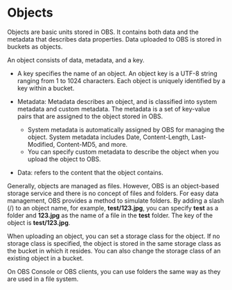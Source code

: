 # Objects<a name="obs_03_0206"></a>

Objects are basic units stored in OBS. It contains both data and the metadata that describes data properties. Data uploaded to OBS is stored in buckets as objects.

An object consists of data, metadata, and a key.

-   A key specifies the name of an object. An object key is a UTF-8 string ranging from 1 to 1024 characters. Each object is uniquely identified by a key within a bucket.
-   Metadata: Metadata describes an object, and is classified into system metadata and custom metadata. The metadata is a set of key-value pairs that are assigned to the object stored in OBS.
    -   System metadata is automatically assigned by OBS for managing the object. System metadata includes Date, Content-Length, Last-Modified, Content-MD5, and more.
    -   You can specify custom metadata to describe the object when you upload the object to OBS.

-   Data: refers to the content that the object contains.

Generally, objects are managed as files. However, OBS is an object-based storage service and there is no concept of files and folders. For easy data management, OBS provides a method to simulate folders. By adding a slash \(/\) to an object name, for example,  **test/123.jpg**, you can specify  **test**  as a folder and  **123.jpg**  as the name of a file in the  **test**  folder. The key of the object is  **test/123.jpg**.

When uploading an object, you can set a storage class for the object. If no storage class is specified, the object is stored in the same storage class as the bucket in which it resides. You can also change the storage class of an existing object in a bucket.

On OBS Console or OBS clients, you can use folders the same way as they are used in a file system.

